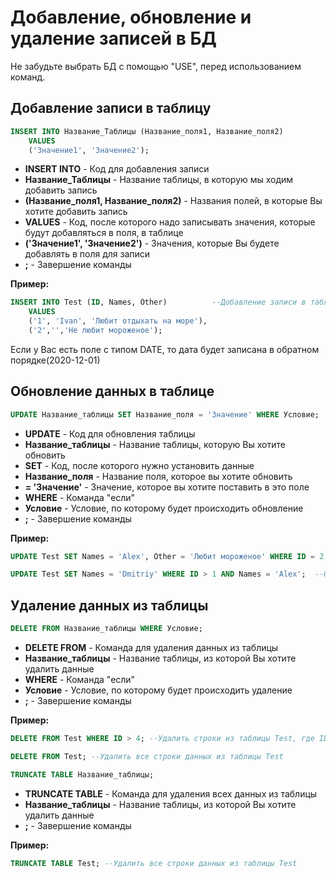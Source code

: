 # Добавление, обновление и удаление записей в БД
Не забудьте выбрать БД с помощью "USE", перед использованием команд.

## Добавление записи в таблицу
```SQL
INSERT INTO Название_Таблицы (Название_поля1, Название_поля2) 
	VALUES 
	('Значение1', 'Значение2');
```

* **INSERT INTO** - Код для добавления записи
* **Название_Таблицы** - Название таблицы, в которую мы ходим добавить запись
* **(Название_поля1, Название_поля2)** - Названия полей, в которые Вы хотите добавить запись
* **VALUES** - Код, после которого надо записывать значения, которые будут добавляться в поля, в таблице
* **('Значение1', 'Значение2')** - Значения, которые Вы будете добавлять в поля для записи
* **;** - Завершение команды

**Пример:**
```SQL
INSERT INTO Test (ID, Names, Other)          --Добавление записи в таблицу Test
	VALUES 
	('1', 'Ivan', 'Любит отдыхать на море'),
	('2','','Не любит мороженое');
```

Если у Вас есть поле с типом DATE, то дата будет записана в обратном порядке(2020-12-01)

## Обновление данных в таблице
```SQL
UPDATE Название_таблицы SET Название_поля = 'Значение' WHERE Условие;
```

* **UPDATE** - Код для обновления таблицы
* **Название_таблицы** - Название таблицы, которую Вы хотите обновить
* **SET** - Код, после которого нужно установить данные
* **Название_поля** - Название поля, которое вы хотите обновить
* **= 'Значение'** - Значение, которое вы хотите поставить в это поле
* **WHERE** - Команда "если"
* **Условие** - Условие, по которому будет происходить обновление
* **;** - Завершение команды

**Пример:**

```SQL
UPDATE Test SET Names = 'Alex', Other = 'Любит мороженое' WHERE ID = 2; --Обновление записи в таблице Test, в поле Names поставить значение 'Alex', в поле Other поставить значение 'Любит мороженое', если ID = 2

UPDATE Test SET Names = 'Dmitriy' WHERE ID > 1 AND Names = 'Alex';  --Обновление записи в таблице Test, в поле Names поставить значение 'Dmitriy', если ID > 1 и Names = 'Alex'
```

## Удаление данных из таблицы
```SQL
DELETE FROM Название_таблицы WHERE Условие;
```

* **DELETE FROM** - Команда для удаления данных из таблицы
* **Название_таблицы** - Название таблицы, из которой Вы хотите удалить данные
* **WHERE** - Команда "если"
* **Условие** - Условие, по которому будет происходить удаление
* **;** - Завершение команды

**Пример:**

```SQL
DELETE FROM Test WHERE ID > 4; --Удалить строки из таблицы Test, где ID > 4

DELETE FROM Test; --Удалить все строки данных из таблицы Test
```

```SQL
TRUNCATE TABLE Название_таблицы; 
```

* **TRUNCATE TABLE** - Команда для удаления всех данных из таблицы
* **Название_таблицы** - Название таблицы, из которой Вы хотите удалить данные
* **;** - Завершение команды

**Пример:**

```SQL
TRUNCATE TABLE Test; --Удалить все строки данных из таблицы Test
```
